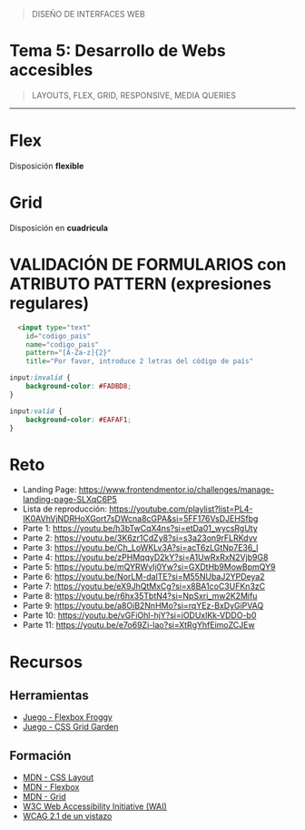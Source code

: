 > DISEÑO DE INTERFACES WEB

# Tema 5: Desarrollo de Webs accesibles  <!-- omit in toc -->
> LAYOUTS, FLEX, GRID, RESPONSIVE, MEDIA QUERIES


---
# Flex

Disposición **flexible**

# Grid

Disposición en **cuadricula**



# VALIDACIÓN DE FORMULARIOS con ATRIBUTO PATTERN (expresiones regulares)

```html
  <input type="text"
    id="codigo_pais"
    name="codigo_pais"
    pattern="[A-Za-z]{2}" 
    title="Por favor, introduce 2 letras del código de país"
```

```css
input:invalid {
	background-color: #FADBD8;
}

input:valid {
 	background-color: #EAFAF1;
}
```

 
# Reto

- Landing Page: https://www.frontendmentor.io/challenges/manage-landing-page-SLXqC6P5
- Lista de reproducción: https://youtube.com/playlist?list=PL4-IK0AVhVjNDRHoXGort7sDWcna8cGPA&si=5FF176VsDJEHSfbg
- Parte 1: https://youtu.be/h3bTwCqX4ns?si=etDa01_wycsRgUty
- Parte 2: https://youtu.be/3K6zr1CdZy8?si=s3a23on9rFLRKdyv
- Parte 3: https://youtu.be/Ch_LoWKLv3A?si=acT6zLGtNp7E36_l
- Parte 4: https://youtu.be/zPHMqqyD2kY?si=A1UwRxRxN2Vjb9G8
- Parte 5: https://youtu.be/mQYRWvIj0Yw?si=GXDtHb9MowBpmQY9
- Parte 6: https://youtu.be/NorLM-dalTE?si=M55NUbaJ2YPDeya2
- Parte 7: https://youtu.be/eX9JhQtMxCg?si=x8BA1coC3UFKn3zC
- Parte 8: https://youtu.be/r6hx35TbtN4?si=NpSxri_mw2K2Mifu
- Parte 9: https://youtu.be/a8OiB2NnHMo?si=rqYEz-BxDyGiPVAQ
- Parte 10: https://youtu.be/vGFiOhl-hjY?si=iODUxlKk-VDDO-b0
- Parte 11: https://youtu.be/e7o69Zi-Iao?si=XtRgYhfEimoZCJEw


# Recursos

## Herramientas

- [Juego - Flexbox Froggy](https://flexboxfroggy.com/#es)
- [Juego - CSS Grid Garden](https://cssgridgarden.com/#es)

## Formación

- [MDN - CSS Layout](https://developer.mozilla.org/es/docs/Learn/CSS/CSS_layout)
- [MDN - Flexbox](https://developer.mozilla.org/en-US/docs/Web/CSS/CSS_flexible_box_layout/Basic_concepts_of_flexbox)
- [MDN - Grid](https://developer.mozilla.org/en-US/docs/Web/CSS/CSS_grid_layout/Basic_concepts_of_grid_layout)
- [W3C Web Accessibility Initiative (WAI)](https://www.w3.org/WAI/design-develop/es)
- [WCAG 2.1 de un vistazo](https://www.w3.org/WAI/standards-guidelines/wcag/glance/es)
